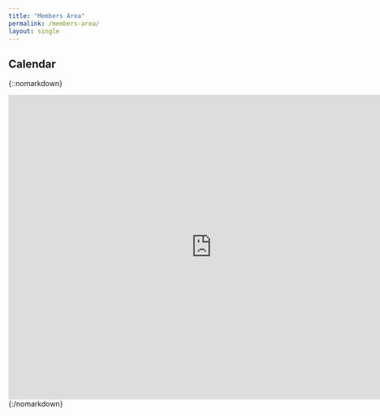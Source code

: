 ```yaml
---
title: "Members Area"
permalink: /members-area/
layout: single
---
```


## Calendar
{::nomarkdown}
<iframe src="https://calendar.google.com/calendar/embed?src=8t6q27rou9nbdvb0opaur9sk8c%40group.calendar.google.com&ctz=America%2FChicago" style="border: 0" width="800" height="600" frameborder="0" scrolling="no"></iframe> 
{:/nomarkdown}